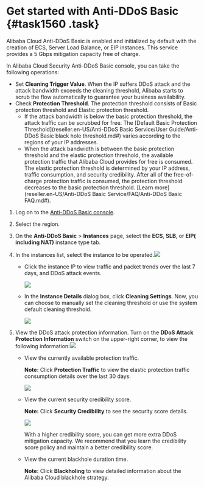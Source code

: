 # Get started with Anti-DDoS Basic {#task1560 .task}

Alibaba Cloud Anti-DDoS Basic is enabled and initialized by default with the creation of ECS, Server Load Balance, or EIP instances. This service provides a 5 Gbps mitigation capacity free of charge.

In Alibaba Cloud Security Anti-DDoS Basic console, you can take the following operations:

-   Set **Cleaning Trigger Value**. When the IP suffers DDoS attack and the attack bandwidth exceeds the cleaning threshold, Alibaba starts to scrub the flow automatically to guarantee your business availability.
-   Check **Protection Threshold**. The protection threshold consists of Basic protection threshold and Elastic protection threshold.
    -   If the attack bandwidth is below the basic protection threshold, the attack traffic can be scrubbed for free. The [Default Basic Protection Threshold](reseller.en-US/Anti-DDoS Basic Service/User Guide/Anti-DDoS Basic black hole threshold.md#) varies according to the regions of your IP addresses.
    -   When the attack bandwidth is between the basic protection threshold and the elastic protection threshold, the available protection traffic that Alibaba Cloud provides for free is consumed. The elastic protection threshold is determined by your IP address, traffic consumption, and security credibility. After all of the free-of-charge protection traffic is consumed, the protection threshold decreases to the basic protection threshold. [Learn more](reseller.en-US/Anti-DDoS Basic Service/FAQ/Anti-DDoS Basic FAQ.md#).

1.  Log on to the [Anti-DDoS Basic console](https://partners-intl.console.aliyun.com/#/ddosnext). 
2.  Select the region. 
3.  On the **Anti-DDoS Basic** \> **Instances** page, select the **ECS**, **SLB**, or **EIP\( including NAT\)** instance type tab. 
4.  In the instances list, select the instance to be operated.![](http://static-aliyun-doc.oss-cn-hangzhou.aliyuncs.com/assets/img/79450/154814205434162_en-US.png)

 
    -   Click the instance IP to view traffic and packet trends over the last 7 days, and DDoS attack events.

        ![](http://static-aliyun-doc.oss-cn-hangzhou.aliyuncs.com/assets/img/79450/154814205434075_en-US.png)

    -   In the **Instance Details** dialog box, click **Cleaning Settings**. Now, you can choose to manually set the cleaning threshold or use the system default cleaning threshold.

        ![](http://static-aliyun-doc.oss-cn-hangzhou.aliyuncs.com/assets/img/79450/154814205434074_en-US.png)

5.  View the DDoS attack protection information. Turn on the **DDoS Attack Protection Information** switch on the upper-right corner, to view the following information:![](http://static-aliyun-doc.oss-cn-hangzhou.aliyuncs.com/assets/img/79450/154814205434160_en-US.png)

 
    -   View the currently available protection traffic.

        **Note:** Click **Protection Traffic** to view the elastic protection traffic consumption details over the last 30 days.

        ![](http://static-aliyun-doc.oss-cn-hangzhou.aliyuncs.com/assets/img/79450/154814205434077_en-US.png)

    -   View the current security credibility score.

        **Note:** Click **Security Credibility** to see the security score details.

        ![](http://static-aliyun-doc.oss-cn-hangzhou.aliyuncs.com/assets/img/79450/154814205534078_en-US.png)

        With a higher credibility score, you can get more extra DDoS mitigation capacity. We recommend that you learn the credibility score policy and maintain a better credibility score.

    -   View the current blackhole duration time.

        **Note:** Click **Blackholing** to view detailed information about the Alibaba Cloud blackhole strategy.


